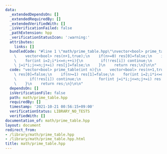 ```yaml
---
data:
  _extendedDependsOn: []
  _extendedRequiredBy: []
  _extendedVerifiedWith: []
  _isVerificationFailed: false
  _pathExtension: hpp
  _verificationStatusIcon: ':warning:'
  attributes:
    links: []
  bundledCode: "#line 1 \"math/prime_table.hpp\"\nvector<bool> prime_table(int n){\n\
    \    vector<bool> res(n+1,true);\n    if(n>=0) res[0]=false;\n    if(n>=1) res[1]=false;\n\
    \    for(int i=2;i*i<=n;++i){\n        if(!res[i]) continue;\n        for(int\
    \ j=i*i;j<=n;j+=i) res[j]=false;\n    }\n    return res;\n}\n\n"
  code: "vector<bool> prime_table(int n){\n    vector<bool> res(n+1,true);\n    if(n>=0)\
    \ res[0]=false;\n    if(n>=1) res[1]=false;\n    for(int i=2;i*i<=n;++i){\n  \
    \      if(!res[i]) continue;\n        for(int j=i*i;j<=n;j+=i) res[j]=false;\n\
    \    }\n    return res;\n}\n\n"
  dependsOn: []
  isVerificationFile: false
  path: math/prime_table.hpp
  requiredBy: []
  timestamp: '2021-10-21 00:56:15+09:00'
  verificationStatus: LIBRARY_NO_TESTS
  verifiedWith: []
documentation_of: math/prime_table.hpp
layout: document
redirect_from:
- /library/math/prime_table.hpp
- /library/math/prime_table.hpp.html
title: math/prime_table.hpp
---
```

